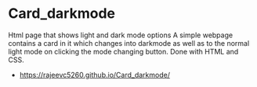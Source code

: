 # Card_darkmode
Html page that shows light and dark mode options
A simple webpage contains a card in it which changes into darkmode as well as to the normal light mode on clicking the mode changing button. 
Done with HTML and CSS.
- https://rajeevc5260.github.io/Card_darkmode/
